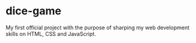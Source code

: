 # dice-game
My first official project with the purpose of sharping my web development skills on HTML, CSS and JavaScript.
